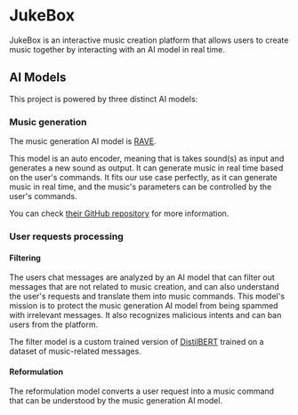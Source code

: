 # JukeBox

JukeBox is an interactive music creation platform that allows users to create music together by interacting with an AI model in real time.

## AI Models

This project is powered by three distinct AI models:

### Music generation
The music generation AI model is [RAVE](https://forum.ircam.fr/projects/detail/rave-vst/).


This model is an auto encoder, meaning that is takes sound(s) as input and generates a new sound as output. It can generate music in real time based on the user's commands.
It fits our use case perfectly, as it can generate music in real time, and the music's parameters can be controlled by the user's commands.

You can check [their GitHub repository](https://github.com/acids-ircam/RAVE) for more information.

### User requests processing

#### Filtering
The users chat messages are analyzed by an AI model that can filter out messages that are not related to music creation, and can also understand the user's requests and translate them into music commands.
This model's mission is to protect the music generation AI model from being spammed with irrelevant messages. It also recognizes malicious intents and can ban users from the platform.

The filter model is a custom trained version of [DistilBERT](https://huggingface.co/docs/transformers/model_doc/distilbert) trained on a dataset of music-related messages.

#### Reformulation
The reformulation model converts a user request into a music command that can be understood by the music generation AI model.
